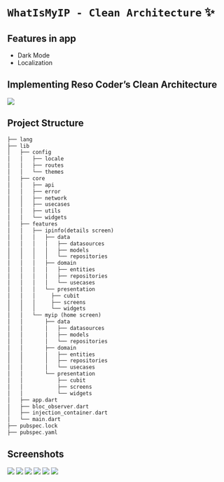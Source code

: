 # **`WhatIsMyIP - Clean Architecture`** ✨

## Features in app
- Dark Mode
- Localization

## Implementing Reso Coder’s Clean Architecture

![](/readme_images/flow.png)

## Project Structure 
```dart 
├── lang
├── lib
│   ├── config
│   │   ├── locale
│   │   ├── routes
│   │   └── themes
│   ├── core
│   │   ├── api
│   │   ├── error
│   │   ├── network
│   │   ├── usecases
│   │   ├── utils
│   │   └── widgets
│   ├── features
│   │   ├── ipinfo(details screen)
│   │   │   ├── data
│   │   │   │   ├── datasources
│   │   │   │   ├── models
│   │   │   │   └── repositories
│   │   │   ├── domain
│   │   │   │   ├── entities
│   │   │   │   ├── repositories
│   │   │   │   └── usecases
│   │   │   └── presentation
│   │   │     ├── cubit
│   │   │     ├── screens
│   │   │     └── widgets
│   │   └── myip (home screen)
│   │       ├── data
│   │       │   ├── datasources
│   │       │   ├── models
│   │       │   └── repositories
│   │       ├── domain
│   │       │   ├── entities
│   │       │   ├── repositories
│   │       │   └── usecases
│   │       └── presentation
│   │           ├── cubit
│   │           ├── screens
│   │           └── widgets
│   ├── app.dart
│   ├── bloc_observer.dart
│   ├── injection_container.dart
│   └── main.dart
├── pubspec.lock
├── pubspec.yaml
```

## Screenshots

![](/readme_images/myip-home.jpg) ![](/readme_images/more-details.jpg)
![](/readme_images/drawer.jpg)  ![](/readme_images/dark-mode.jpg)
![](/readme_images/arabic.jpg)  ![](/readme_images/error.jpg)

